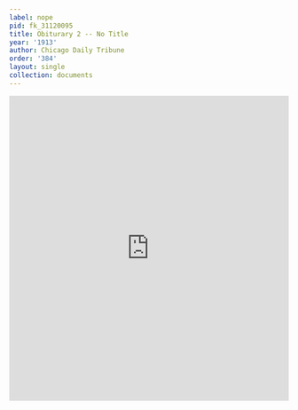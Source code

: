 ```yaml
---
label: nope
pid: fk_31120095
title: Obiturary 2 -- No Title
year: '1913'
author: Chicago Daily Tribune
order: '384'
layout: single
collection: documents
---
```

<iframe src="https://northwestern.app.box.com/embed/s/vhx25aa6c3jae3984lafhdiz9ur83vu2?sortColumn=date&view=list" width="100%" height="550" frameborder="0" allowfullscreen webkitallowfullscreen msallowfullscreen></iframe>
